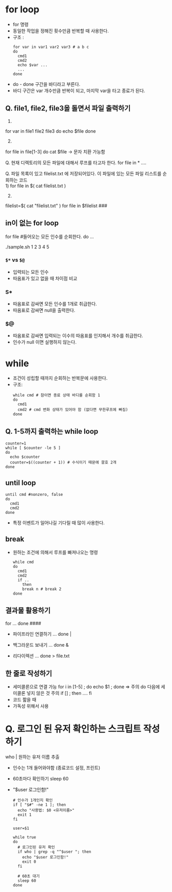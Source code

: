 # for loop
- for 명령
- 동일한 작업을 정해진 횟수만큼 반복할 때 사용한다.
- 구조 :
  ```
  for var in var1 var2 var3 # a b c
  do
    cmd1
    cmd2
    echo $var ...
    ...
  done
  ```
- do - done 구간을 바디라고 부른다.
- 바디 구간은 var 개수만큼 반복이 되고, 마지막 var을 타고 종료가 된다.

## Q. file1, file2, file3을 돌면서 파일 출력하기  
  1)
  for var in file1 file2 file3
  do
  echo $file
  done
  
  2)
  for file in file[1-3]
  do
    cat $file
  -> 문자 치환 가능함
  
Q. 현재 디렉토리의 모든 파일에 대해서 루프를 타고자 한다.
  for file in *
  ....
  
Q. 파일 목록이 있고 filelist.txt 에 저장되어있다.
이 파일에 있는 모든 파일 리스트를 순회하는 코드  
  1)
  for file in $( cat filelist.txt )
  
  2)
  filelist=$( cat "filelist.txt" )
  for file in $filelist ###

## in이 없는 for loop
for file #들어오는 모든 인수를 순회한다.
do
...

./sample.sh 1 2 3 4 5 

### `$*` vs `$@`
- 입력되는 모든 인수
- 따옴표가 있고 없을 때 차이점 비교

### S*
- 따옴표로 감싸면 모든 인수를 1개로 취급한다.
- 따옴표로 감싸면 null을 출력한다.
  
### $@
- 따옴표로 감싸면 입력되는 이수의 따옴표를 인지해서 개수를 취급한다.
- 인수가 null 이면 실행하지 않는다.

# while
- 조건이 성립할 때까지 순회하는 반복문에 사용한다.
- 구조:
  ```
  while cmd # 참이면 종료 상태 바디를 순회함 1
  do
    cmd1
    cmd2 # cmd 변화 상태가 있어야 함 (없다면 무한루프에 빠짐)
  done
  ```

## Q. 1-5까지 출력하는 while loop
  ```
  counter=1
  while [ $counter -le 5 ]
  do
    echo $counter
    counter=$((counter + 1)) # 수식이기 때문에 괄호 2개
  done
  ```
  
## until loop
  ```
  until cmd #nonzero, false
  do
    cmd1
    cmd2
  done
  ```
  - 특정 이벤트가 일어나길 기다릴 때 많이 사용한다.

## break
- 원하는 조건에 의해서 루프를 빠져나오는 명령
  ```
  while cmd
  do
    cmd1
    cmd2
    if ..
      then
      break n # break 2
  done
  ```
## 결과물 활용하기
for
...
done ####
- 파이프라인 연결하기
  ... done |
- 백그라운드 보내기
  ... done &

- 리다이렉션
  ... done > file.txt

## 한 줄로 작성하기
- 세미콜론으로 연결 가능
  for i in [1-5] ; do echo $1 ; done
  => 주의 do 다음에 세미콜론 넣지 않은 것 주의
  if [] ; then
    ....
  fi
- 코드 짧을 때
- 가독성 위해서 사용

# Q. 로그인 된 유저 확인하는 스크립트 작성하기
who | 원하는 유저 이름 추출
- 인수는 1개 들어와야함 (종료코드 설정, 프린트)
- 60초마다 확인하기
  sleep 60
- "$user 로그인함!"

  ```
  # 인수가 1개인지 확인
  if [ "$#" -ne 1 ]; then
    echo "사용법: $0 <유저이름>"
    exit 1
  fi

  user=$1
  
  while true
  do
    # 로그인된 유저 확인
    if who | grep -q "^$user "; then
      echo "$user 로그인함!"
      exit 0
    fi
  
    # 60초 대기
    sleep 60
  done
  ```